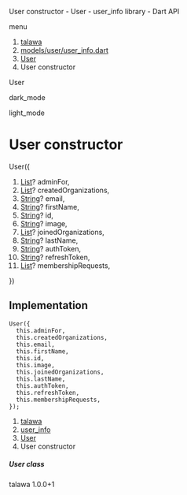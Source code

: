 




User constructor - User - user\_info library - Dart API







menu

1. [talawa](../../index.html)
2. [models/user/user\_info.dart](../../file-___home_harshil_Desktop_open-source_palisadoes_talawa_lib_models_user_user_info/)
3. [User](../../file-___home_harshil_Desktop_open-source_palisadoes_talawa_lib_models_user_user_info/User-class.html)
4. User constructor

User


dark\_mode

light\_mode




# User constructor


User({

1. [List](https://api.flutter.dev/flutter/dart-core/List-class.html)? adminFor,
2. [List](https://api.flutter.dev/flutter/dart-core/List-class.html)? createdOrganizations,
3. [String](https://api.flutter.dev/flutter/dart-core/String-class.html)? email,
4. [String](https://api.flutter.dev/flutter/dart-core/String-class.html)? firstName,
5. [String](https://api.flutter.dev/flutter/dart-core/String-class.html)? id,
6. [String](https://api.flutter.dev/flutter/dart-core/String-class.html)? image,
7. [List](https://api.flutter.dev/flutter/dart-core/List-class.html)? joinedOrganizations,
8. [String](https://api.flutter.dev/flutter/dart-core/String-class.html)? lastName,
9. [String](https://api.flutter.dev/flutter/dart-core/String-class.html)? authToken,
10. [String](https://api.flutter.dev/flutter/dart-core/String-class.html)? refreshToken,
11. [List](https://api.flutter.dev/flutter/dart-core/List-class.html)? membershipRequests,

})

## Implementation

```
User({
  this.adminFor,
  this.createdOrganizations,
  this.email,
  this.firstName,
  this.id,
  this.image,
  this.joinedOrganizations,
  this.lastName,
  this.authToken,
  this.refreshToken,
  this.membershipRequests,
});
```

 


1. [talawa](../../index.html)
2. [user\_info](../../file-___home_harshil_Desktop_open-source_palisadoes_talawa_lib_models_user_user_info/)
3. [User](../../file-___home_harshil_Desktop_open-source_palisadoes_talawa_lib_models_user_user_info/User-class.html)
4. User constructor

##### User class





talawa
1.0.0+1






